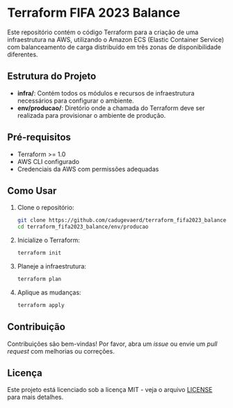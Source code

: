 
# Terraform FIFA 2023 Balance

Este repositório contém o código Terraform para a criação de uma infraestrutura na AWS, utilizando o Amazon ECS (Elastic Container Service) com balanceamento de carga distribuído em três zonas de disponibilidade diferentes.

## Estrutura do Projeto

- **infra/**: Contém todos os módulos e recursos de infraestrutura necessários para configurar o ambiente.
- **env/producao/**: Diretório onde a chamada do Terraform deve ser realizada para provisionar o ambiente de produção.

## Pré-requisitos

- Terraform >= 1.0
- AWS CLI configurado
- Credenciais da AWS com permissões adequadas

## Como Usar

1. Clone o repositório:
   ```bash
   git clone https://github.com/cadugevaerd/terraform_fifa2023_balance.git
   cd terraform_fifa2023_balance/env/producao
   ```

2. Inicialize o Terraform:
   ```bash
   terraform init
   ```

3. Planeje a infraestrutura:
   ```bash
   terraform plan
   ```

4. Aplique as mudanças:
   ```bash
   terraform apply
   ```

## Contribuição

Contribuições são bem-vindas! Por favor, abra um _issue_ ou envie um _pull request_ com melhorias ou correções.

## Licença

Este projeto está licenciado sob a licença MIT - veja o arquivo [LICENSE](LICENSE) para mais detalhes.